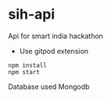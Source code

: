# sih-api
Api for smart india hackathon

 - Use gitpod extension

```
npm install
npm start
```
Database used Mongodb
